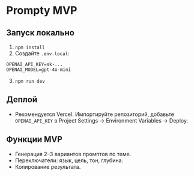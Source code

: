 # Prompty MVP

## Запуск локально
1. `npm install`
2. Создайте `.env.local`:
```
OPENAI_API_KEY=sk-...
OPENAI_MODEL=gpt-4o-mini
```
3. `npm run dev`

## Деплой
- Рекомендуется Vercel. Импортируйте репозиторий, добавьте `OPENAI_API_KEY` в Project Settings → Environment Variables → Deploy.

## Функции MVP
- Генерация 2–3 вариантов промптов по теме.
- Переключатели: язык, цель, тон, глубина.
- Копирование результата.
